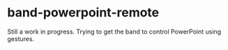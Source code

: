 # band-powerpoint-remote

Still a work in progress. Trying to get the band to control PowerPoint using gestures.